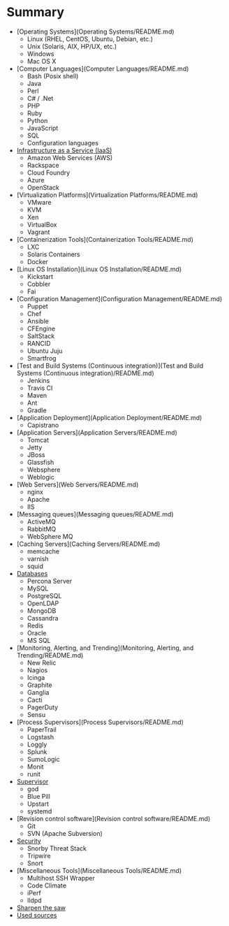 # Summary

* [Operating Systems](Operating Systems/README.md)
	* Linux (RHEL, CentOS, Ubuntu, Debian, etc.) 
	* Unix (Solaris, AIX, HP/UX, etc.)
	* Windows
	* Mac OS X 
* [Computer Languages](Computer Languages/README.md)
	* Bash (Posix shell)
	* Java
	* Perl
	* C# / .Net
	* PHP
	* Ruby
	* Python
	* JavaScript
	* SQL
	* Configuration languages
* [Infrastructure as a Service (IaaS)](IaaS/README.md)
	* Amazon Web Services (AWS)
	* Rackspace 
	* Cloud Foundry
	* Azure
	* OpenStack
* [Virtualization Platforms](Virtualization Platforms/README.md)
	* VMware 
	* KVM
	* Xen
	* VirtualBox 
	* Vagrant 
* [Containerization Tools](Containerization Tools/README.md)
	* LXC
	* Solaris Containers
	* Docker 
* [Linux OS Installation](Linux OS Installation/README.md)
	* Kickstart 
	* Cobbler 
	* Fai	
* [Configuration Management](Configuration Management/README.md)
	* Puppet
	* Chef
	* Ansible
	* CFEngine 
	* SaltStack
	* RANCID 
	* Ubuntu Juju
	* Smartfrog
* [Test and Build Systems (Continuous integration)](Test and Build Systems (Continuous integration)/README.md)
	* Jenkins
	* Travis CI	
	* Maven 
	* Ant 
	* Gradle 	
* [Application Deployment](Application Deployment/README.md)
	* Capistrano
* [Application Servers](Application Servers/README.md)
	* Tomcat
	* Jetty 
	* JBoss
	* Glassfish
	* Websphere
	* Weblogic
* [Web Servers](Web Servers/README.md)
	* nginx 
	* Apache 
	* IIS
* [Messaging queues](Messaging queues/README.md)
	* ActiveMQ
	* RabbitMQ
	* WebSphere MQ
* [Caching Servers](Caching Servers/README.md)
	* memcache
	* varnish
	* squid
* [Databases](Databases/README.md)
	* Percona Server 
	* MySQL
	* PostgreSQL
	* OpenLDAP
	* MongoDB
	* Cassandra
	* Redis 
	* Oracle
	* MS SQL
* [Monitoring, Alerting, and Trending](Monitoring, Alerting, and Trending/README.md)
	* New Relic 
	* Nagios 
	* Icinga
	* Graphite
	* Ganglia
	* Cacti 
	* PagerDuty  
	* Sensu
* [Process Supervisors](Process Supervisors/README.md)
	* PaperTrail 
	* Logstash
	* Loggly
	* Splunk
	* SumoLogic
	* Monit 
	* runit
* [Supervisor](Supervisor/README.md)
	* god
	* Blue Pill
	* Upstart
	* systemd
* [Revision control software](Revision control software/README.md)
	* Git
	* SVN (Apache Subversion)
* [Security](Security/README.md)
	* Snorby Threat Stack 
	* Tripwire
	* Snort
* [Miscellaneous Tools](Miscellaneous Tools/README.md)
	* Multihost SSH Wrapper 
	* Code Climate
	* iPerf 
	* lldpd 
* [Sharpen the saw](Appendix/SHARP.md)
* [Used sources](Appendix/SOURCES.md)
